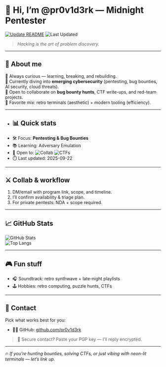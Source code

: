 # 👋 Hi, I’m @pr0v1d3rk — Midnight Pentester

[![Update README](https://github.com/pr0v1d3rk/pr0v1d3rk/actions/workflows/update-readme.yml/badge.svg)](https://github.com/pr0v1d3rk/pr0v1d3rk/actions/workflows/update-readme.yml)
![Last Updated](https://img.shields.io/badge/Last%20Updated-2025--09--13-blue?style=flat)


> _<!--QUOTE-->Hacking is the art of problem discovery.<!--END_QUOTE-->_ 

---

## 🔹 About me
👀 Always curious — learning, breaking, and rebuilding.  
🌱 Currently diving into **emerging cybersecurity** (pentesting, bug bounties, AI security, cloud threats).  
💞️ Open to collaborate on **bug bounty hunts**, CTF write-ups, and red-team projects.  
🧪 Favorite mix: retro terminals (aesthetic) + modern tooling (efficiency).

---

- ## 📊 Quick stats
- 🛠️ Focus: **Pentesting & Bug Bounties**  
- 📚 Learning: <!--LEARNING-->Adversary Emulation<!--END_LEARNING-->  
- 🎯 Open to: ![Collab](https://img.shields.io/badge/Collab-Bounty%20Hunts-success?style=flat-square) ![CTFs](https://img.shields.io/badge/CTFs-purple?style=flat-square)  
- ⏱️ Last updated: <!--DATE-->2025-09-22<!--END_DATE-->

---

## ⚔️ Collab & workflow
1. DM/email with program link, scope, and timeline.  
2. I’ll confirm availability & triage plan.  
3. For private pentests: NDA + scope required.  

---

## 📈 GitHub Stats
![GitHub Stats](https://github-readme-stats.vercel.app/api?username=pr0v1d3rk&show_icons=true&theme=radical)  
![Top Langs](https://github-readme-stats.vercel.app/api/top-langs/?username=pr0v1d3rk&layout=compact&theme=radical)

---

## 🎮 Fun stuff
- 🎧 Soundtrack: retro synthwave + late-night playlists  
- 🕹️ Hobbies: retro computing, puzzle hunts, CTFs  

---

## 📡 Contact
Pick what works best for you:     
- 🧑‍💻 GitHub: [github.com/pr0v1d3rk](https://github.com/pr0v1d3rk)  

> 🔐 Secure contact? Paste your PGP key — I’ll reply encrypted.

---

🔥 *If you’re hunting bounties, solving CTFs, or just vibing with neon-lit terminals — let’s link up.*
